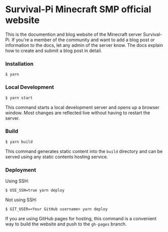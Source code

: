 # Survival-Pi Minecraft SMP official website

This is the documention and blog website of the Minecraft server Survival-Pi. If you're a member of the community and want to add a blog post or information to the docs, let any admin of the server know. The docs explain how to create and submit a blog post in detail. 

### Installation

```
$ yarn
```

### Local Development

```
$ yarn start
```

This command starts a local development server and opens up a browser window. Most changes are reflected live without having to restart the server.

### Build

```
$ yarn build
```

This command generates static content into the `build` directory and can be served using any static contents hosting service.

### Deployment

Using SSH:

```
$ USE_SSH=true yarn deploy
```

Not using SSH:

```
$ GIT_USER=<Your GitHub username> yarn deploy
```

If you are using GitHub pages for hosting, this command is a convenient way to build the website and push to the `gh-pages` branch.
